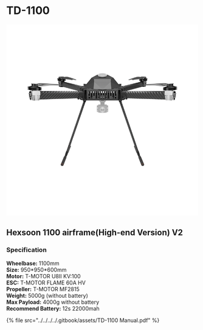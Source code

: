 # TD-1100

![](../../../../.gitbook/assets/1100.png)

## Hexsoon 1100 airframe(High-end Version) V2

### Specification&#x20;

**Wheelbase:** 1100mm\
**Size:** 950\*950\*600mm\
**Motor:** T-MOTOR U8II KV:100\
**ESC:** T-MOTOR FLAME 60A HV\
**Propeller:** T-MOTOR MF2815\
**Weight:** 5000g (without battery) \
**Max Payload:** 4000g without battery \
**Recommend Battery:** 12s 22000mah

{% file src="../../../../.gitbook/assets/TD-1100 Manual.pdf" %}
